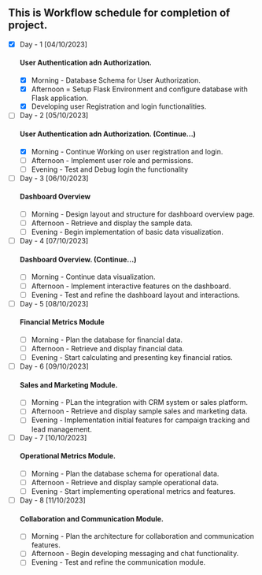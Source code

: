 ## This is Workflow schedule for completion of project.

- [x] Day - 1 [04/10/2023]
    #### User Authentication adn Authorization.
  - [x] Morning - Database Schema for User Authorization.
  - [x] Afternoon = Setup Flask Environment and configure database with Flask application.
  - [x] Developing user Registration and login functionalities.

- [ ] Day - 2 [05/10/2023]
    #### User Authentication adn Authorization. (Continue...)
  - [x] Morning - Continue Working on user registration and login.
  - [ ] Afternoon - Implement user role and permissions.
  - [ ] Evening - Test and Debug login the functionality

- [ ] Day - 3 [06/10/2023]
    #### Dashboard Overview
  - [ ] Morning - Design layout and structure for dashboard overview page.
  - [ ] Afternoon - Retrieve and display the sample data.
  - [ ] Evening - Begin implementation of basic data visualization.

- [ ] Day - 4 [07/10/2023]
    #### Dashboard Overview. (Continue...)
  - [ ] Morning - Continue data visualization.
  - [ ] Afternoon - Implement interactive features  on the dashboard.
  - [ ] Evening - Test and refine the dashboard layout and interactions.

- [ ] Day - 5 [08/10/2023]
    #### Financial Metrics Module
  - [ ] Morning - Plan the database for financial data.
  - [ ] Afternoon - Retrieve and display financial data.
  - [ ] Evening - Start calculating and presenting key financial ratios.

- [ ] Day - 6 [09/10/2023]
    #### Sales and Marketing Module.
  - [ ] Morning - PLan the integration with CRM system or sales platform.
  - [ ] Afternoon - Retrieve and display sample sales and marketing data.
  - [ ] Evening - Implementation initial features for campaign tracking and lead management.

- [ ] Day - 7 [10/10/2023]
    #### Operational Metrics Module.
  - [ ] Morning - Plan the database schema for operational data.
  - [ ] Afternoon - Retrieve and display sample operational data.
  - [ ] Evening - Start implementing operational metrics and features.

- [ ] Day - 8 [11/10/2023]
    #### Collaboration and Communication Module.
  - [ ] Morning - Plan the architecture for collaboration and communication features.
  - [ ] Afternoon - Begin developing messaging and chat functionality.
  - [ ] Evening - Test and refine the communication module.
